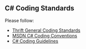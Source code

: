 ## C# Coding Standards

Please follow:
 * [Thrift General Coding Standards](/coding_standards)
 * [MSDN C# Coding Conventions](http://msdn.microsoft.com/en-us/library/ff926074.aspx)
 * [C# Coding Guidelines](http://csharpguidelines.codeplex.com/)
